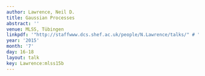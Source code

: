 ```yaml
---
author: Lawrence, Neil D.
title: Gaussian Processes
abstract: ''
venue: MLSS, Tübingen
linkpdf: '"http://staffwww.dcs.shef.ac.uk/people/N.Lawrence/talks/" # "gp_mlss15b.pdf"'
year: '2015'
month: '7'
day: 16-18
layout: talk
key: Lawrence:mlss15b
---
```

